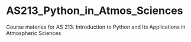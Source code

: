 # AS213_Python_in_Atmos_Sciences
Course materies for AS 213: Introduction to Python and Its Applications in Atmospheric Sciences 
